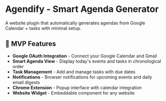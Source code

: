 # Agendify - Smart Agenda Generator

A website plugin that automatically generates agendas from Google Calendar + tasks with minimal setup.

## 🚀 MVP Features

- **Google OAuth Integration** - Connect your Google Calendar and Gmail
- **Smart Agenda View** - Display today's events and tasks in chronological order
- **Task Management** - Add and manage tasks with due dates
- **Notifications** - Browser notifications for upcoming events and daily email digests
- **Chrome Extension** - Popup interface with calendar integration
- **Website Widget** - Embeddable component for any website
